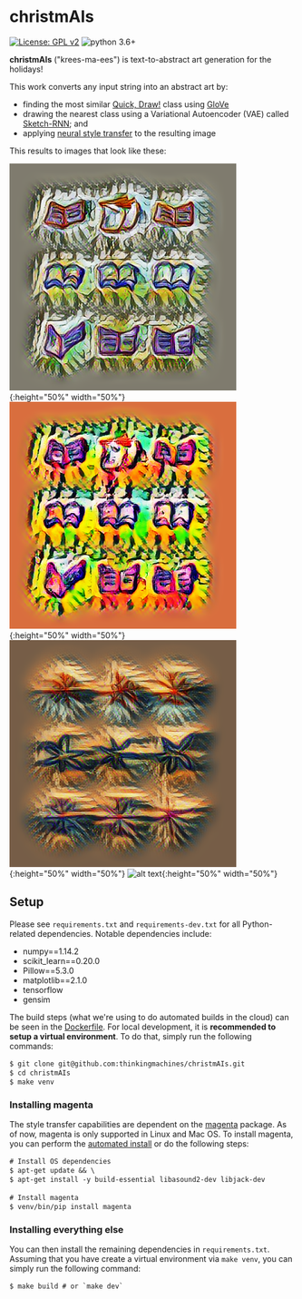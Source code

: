 # christmAIs

[![License: GPL v2](https://img.shields.io/badge/License-GPL%20v2-blue.svg)](https://www.gnu.org/licenses/old-licenses/gpl-2.0.en.html)
![python 3.6+](https://img.shields.io/badge/python-3.6+-blue.svg)

**christmAIs** ("krees-ma-ees") is text-to-abstract art generation for the
holidays!

This work converts any input string into an abstract art by:
- finding the most similar [Quick, Draw!](https://quickdraw.withgoogle.com/data) class using [GloVe](https://nlp.stanford.edu/projects/glove/)
- drawing the nearest class using a Variational Autoencoder (VAE) called [Sketch-RNN](https://arxiv.org/abs/1704.03477); and
- applying [neural style transfer](https://arxiv.org/abs/1508.06576) to the resulting image

This results to images that look like these:

![alt text](https://raw.githubusercontent.com/thinkingmachines/christmAIs/master/assets/book1.png?token=AMWYs2z_JoFRncHWEjer7NP_aUQ20G2pks5cDc8gwA%3D%3D){:height="50%" width="50%"}
![alt text](https://raw.githubusercontent.com/thinkingmachines/christmAIs/master/assets/book2.png?token=AMWYswJpjY4WYEoOeQxy84ziXDFj1ueaks5cDc9dwA%3D%3D){:height="50%" width="50%"}
![alt text](https://raw.githubusercontent.com/thinkingmachines/christmAIs/master/assets/sf1.png?token=AMWYsxAr2m8Nc7UiermGFKgd9Z6atjuLks5cDc9fwA%3D%3D){:height="50%" width="50%"}
![alt text](https://raw.githubusercontent.com/thinkingmachines/christmAIs/master/assets/truck1.png?token=AMWYs2dz3AMOGdS1ScaCGBWyvo-_VxRgks5cDdBvwA%3D%3D){:height="50%" width="50%"}

## Setup

Please see `requirements.txt` and `requirements-dev.txt` for all Python-related
dependencies. Notable dependencies include:

- numpy==1.14.2
- scikit_learn==0.20.0
- Pillow==5.3.0
- matplotlib==2.1.0
- tensorflow
- gensim

The build steps (what we're using to do automated builds in the cloud) can be
seen in the
[Dockerfile](https://github.com/thinkingmachines/christmAIs/blob/master/Dockerfile).
For local development, it is **recommended to setup a virtual environment**. To
do that, simply run the following commands:

```shell
$ git clone git@github.com:thinkingmachines/christmAIs.git
$ cd christmAIs
$ make venv
```

### Installing magenta

The style transfer capabilities are dependent on the
[magenta](https://github.com/tensorflow/magenta) package. As of now, magenta is
only supported in Linux and Mac OS. To install magenta, you can perform the
[automated install](https://github.com/tensorflow/magenta#automated-install)
or do the following steps:

```shell
# Install OS dependencies 
$ apt-get update && \
$ apt-get install -y build-essential libasound2-dev libjack-dev

# Install magenta
$ venv/bin/pip install magenta

```

### Installing everything else

You can then install the remaining dependencies in `requirements.txt`. Assuming
that you have create a virtual environment via `make venv`, you can simply run
the following command:

```shell
$ make build # or `make dev`
```
